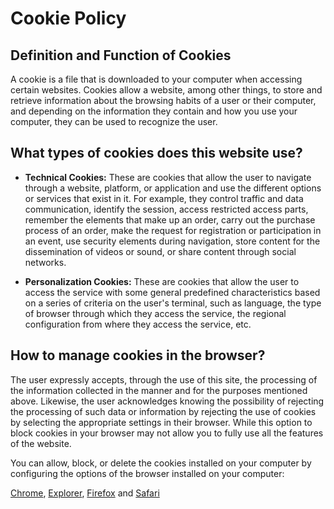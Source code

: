 # Cookie Policy

## Definition and Function of Cookies

A cookie is a file that is downloaded to your computer when accessing certain websites. Cookies allow a website, among other things, to store and retrieve information about the browsing habits of a user or their computer, and depending on the information they contain and how you use your computer, they can be used to recognize the user.

## What types of cookies does this website use?

- **Technical Cookies:** These are cookies that allow the user to navigate through a website, platform, or application and use the different options or services that exist in it. For example, they control traffic and data communication, identify the session, access restricted access parts, remember the elements that make up an order, carry out the purchase process of an order, make the request for registration or participation in an event, use security elements during navigation, store content for the dissemination of videos or sound, or share content through social networks.

- **Personalization Cookies:** These are cookies that allow the user to access the service with some general predefined characteristics based on a series of criteria on the user's terminal, such as language, the type of browser through which they access the service, the regional configuration from where they access the service, etc.

## How to manage cookies in the browser?

The user expressly accepts, through the use of this site, the processing of the information collected in the manner and for the purposes mentioned above. Likewise, the user acknowledges knowing the possibility of rejecting the processing of such data or information by rejecting the use of cookies by selecting the appropriate settings in their browser. While this option to block cookies in your browser may not allow you to fully use all the features of the website.

You can allow, block, or delete the cookies installed on your computer by configuring the options of the browser installed on your computer:

[Chrome](https://support.google.com/chrome/answer/95647?hl=es), [Explorer](http://windows.microsoft.com/es-es/windows-vista/block-or-allow-cookies), [Firefox](https://support.mozilla.org/es/kb/habilitar-y-deshabilitar-cookies-que-los-sitios-we) and [Safari](https://support.apple.com/es-es/guide/safari/sfri11471/mac)
